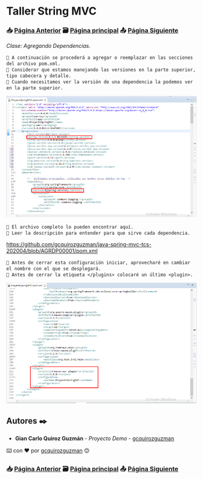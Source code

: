 # Taller String MVC                                                                       
### 📥 [Página Anterior](https://github.com/gcquirozguzman/java-spring-mvc-tcs-202004/tree/CPCMV00001)          🗃️ [Página principal](https://github.com/gcquirozguzman/java-spring-mvc-tcs-202004)          📤 [Página Siguiente](https://github.com/gcquirozguzman/java-spring-mvc-tcs-202004/tree/ASVPR00001)

_Clase: Agregando Dependencias._

```
📢 A continuación se procederá a agregar o reemplazar en las secciones del archivo pom.xml.
📢 Considerar que estamos manejando las versiones en la parte superior, tipo cabecera y detalle.
📢 Cuando necesitamos ver la versión de una dependencia la podemos ver en la parte superior.
```

![Error: imagen no ha sido cargada](https://github.com/gcquirozguzman/java-spring-mvc-tcs-202004/blob/master/imagenes/AGRDP00001_4.png)

```
📢 El archivo completo lo pueden encontrar aquí.
📢 Leer la descripción para entender para que sirve cada dependencia.
```

https://github.com/gcquirozguzman/java-spring-mvc-tcs-202004/blob/AGRDP00001/pom.xml

```
📢 Antes de cerrar esta configuración iniciar, aprovecharé en cambiar el nombre con el que se desplegará.
📢 Antes de cerrar la etiqueta </plugins> colocaré un último <plugin>.
```

![Error: imagen no ha sido cargada](https://github.com/gcquirozguzman/java-spring-mvc-tcs-202004/blob/master/imagenes/AGRDP00001_2.png)


## Autores ✒️

* **Gian Carlo Quiroz Guzmán** - *Proyecto Demo* - [gcquirozguzman](https://github.com/gcquirozguzman)

⌨️ con ❤️ por [gcquirozguzman](https://github.com/gcquirozguzman) 😊

### 📥 [Página Anterior](https://github.com/gcquirozguzman/java-spring-mvc-tcs-202004/tree/CPCMV00001)          🗃️ [Página principal](https://github.com/gcquirozguzman/java-spring-mvc-tcs-202004)          📤 [Página Siguiente](https://github.com/gcquirozguzman/java-spring-mvc-tcs-202004/tree/ASVPR00001)
